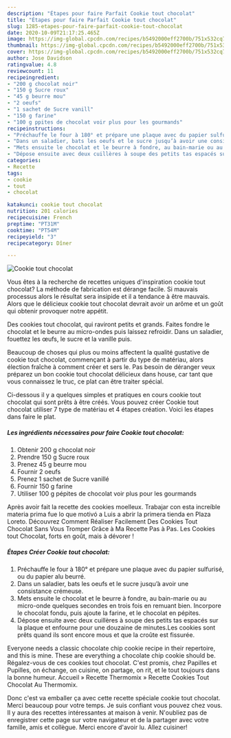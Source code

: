 ```yaml
---
description: "Étapes pour faire Parfait Cookie tout chocolat"
title: "Étapes pour faire Parfait Cookie tout chocolat"
slug: 1285-etapes-pour-faire-parfait-cookie-tout-chocolat
date: 2020-10-09T21:17:25.465Z
image: https://img-global.cpcdn.com/recipes/b5492000eff2700b/751x532cq70/cookie-tout-chocolat-photo-principale-de-la-recette.jpg
thumbnail: https://img-global.cpcdn.com/recipes/b5492000eff2700b/751x532cq70/cookie-tout-chocolat-photo-principale-de-la-recette.jpg
cover: https://img-global.cpcdn.com/recipes/b5492000eff2700b/751x532cq70/cookie-tout-chocolat-photo-principale-de-la-recette.jpg
author: Jose Davidson
ratingvalue: 4.8
reviewcount: 11
recipeingredient:
- "200 g chocolat noir"
- "150 g Sucre roux"
- "45 g beurre mou"
- "2 oeufs"
- "1 sachet de Sucre vanill"
- "150 g farine"
- "100 g ppites de chocolat voir plus pour les gourmands"
recipeinstructions:
- "Préchauffe le four à 180° et prépare une plaque avec du papier sulfurisé, ou du papier alu beurré."
- "Dans un saladier, bats les oeufs et le sucre jusqu’à avoir une consistance crémeuse."
- "Mets ensuite le chocolat et le beurre à fondre, au bain-marie ou au micro-onde quelques secondes en trois fois en remuant bien. Incorpore le chocolat fondu, puis ajoute la farine, et le chocolat en pépites."
- "Dépose ensuite avec deux cuillères à soupe des petits tas espacés sur la plaque et enfourne pour une douzaine de minutes.Les cookies sont prêts quand ils sont encore mous et que la croûte est fissurée."
categories:
- Recette
tags:
- cookie
- tout
- chocolat

katakunci: cookie tout chocolat 
nutrition: 201 calories
recipecuisine: French
preptime: "PT31M"
cooktime: "PT54M"
recipeyield: "3"
recipecategory: Dîner

---
```



![Cookie tout chocolat](https://img-global.cpcdn.com/recipes/b5492000eff2700b/751x532cq70/cookie-tout-chocolat-photo-principale-de-la-recette.jpg)

Vous êtes à la recherche de recettes uniques d'inspiration cookie tout chocolat? La méthode de fabrication est dérange facile. Si mauvais processus alors le résultat sera insipide et il a tendance à être mauvais. Alors que le délicieux cookie tout chocolat devrait avoir un arôme et un goût qui obtenir provoquer notre appétit.

Des cookies tout chocolat, qui raviront petits et grands. Faites fondre le chocolat et le beurre au micro-ondes puis laissez refroidir. Dans un saladier, fouettez les œufs, le sucre et la vanille puis.

Beaucoup de choses qui plus ou moins affectent la qualité gustative de cookie tout chocolat, commençant à partir du type de matériau, alors élection fraîche à comment créer et sers le. Pas besoin de déranger veux préparez un bon cookie tout chocolat délicieux dans house, car tant que vous connaissez le truc, ce plat can être traiter spécial.


Ci-dessous il y a quelques simples et pratiques en cours cookie tout chocolat qui sont prêts à être créés. Vous pouvez créer Cookie tout chocolat utiliser 7 type de matériau et 4 étapes création. Voici les étapes dans faire le plat.

<!--inarticleads1-->

##### Les ingrédients nécessaires pour faire Cookie tout chocolat:

1. Obtenir 200 g chocolat noir
1. Prendre 150 g Sucre roux
1. Prenez 45 g beurre mou
1. Fournir 2 oeufs
1. Prenez 1 sachet de Sucre vanillé
1. Fournir 150 g farine
1. Utiliser 100 g pépites de chocolat voir plus pour les gourmands


Après avoir fait la recette des cookies moelleux. Trabajar con esta increíble materia prima fue lo que motivó a Luis a abrir la primera tienda en Plaza Loreto. Découvrez Comment Réaliser Facilement Des Cookies Tout Chocolat Sans Vous Tromper Grâce à Ma Recette Pas à Pas. Les Cookies tout Chocolat, forts en goût, mais à dévorer ! 

<!--inarticleads2-->

##### Étapes Créer Cookie tout chocolat:

1. Préchauffe le four à 180° et prépare une plaque avec du papier sulfurisé, ou du papier alu beurré.
1. Dans un saladier, bats les oeufs et le sucre jusqu’à avoir une consistance crémeuse.
1. Mets ensuite le chocolat et le beurre à fondre, au bain-marie ou au micro-onde quelques secondes en trois fois en remuant bien. Incorpore le chocolat fondu, puis ajoute la farine, et le chocolat en pépites.
1. Dépose ensuite avec deux cuillères à soupe des petits tas espacés sur la plaque et enfourne pour une douzaine de minutes.Les cookies sont prêts quand ils sont encore mous et que la croûte est fissurée.


Everyone needs a classic chocolate chip cookie recipe in their repertoire, and this is mine. These are everything a chocolate chip cookie should be. Régalez-vous de ces cookies tout chocolat. C&#39;est promis, chez Papilles et Pupilles, on échange, on cuisine, on partage, on rit, et le tout toujours dans la bonne humeur. Accueil » Recette Thermomix » Recette Cookies Tout Chocolat Au Thermomix. 


Donc c'est va emballer ça avec cette recette spéciale cookie tout chocolat. Merci beaucoup pour votre temps. Je suis confiant vous pouvez chez vous. Il y aura des recettes  intéressantes at maison à venir. N'oubliez pas de enregistrer cette page sur votre navigateur et de la partager avec votre famille, amis et collègue. Merci encore d'avoir lu. Allez cuisiner!
